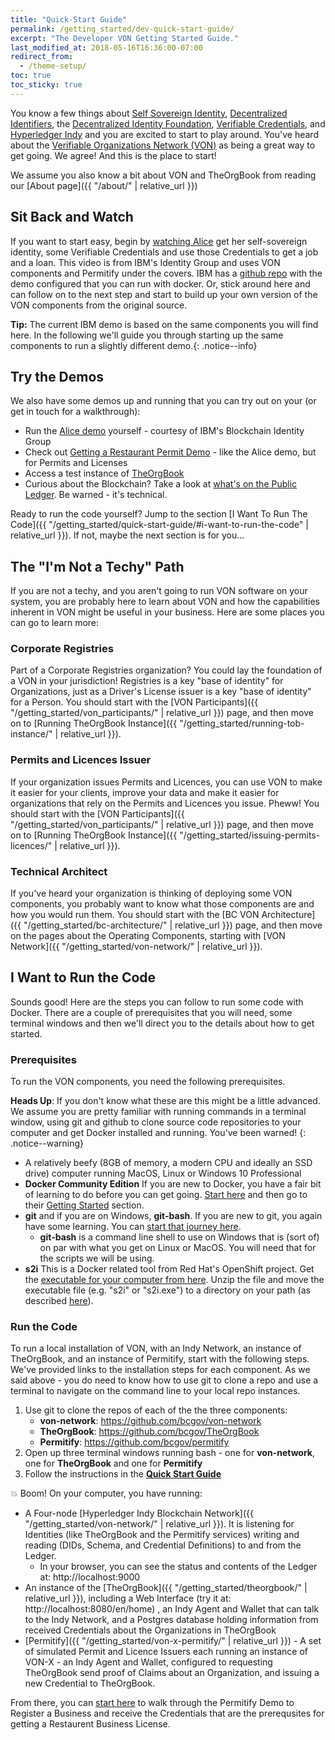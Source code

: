 ```yaml
---
title: "Quick-Start Guide"
permalink: /getting_started/dev-quick-start-guide/
excerpt: "The Developer VON Getting Started Guide."
last_modified_at: 2018-05-16T16:36:00-07:00
redirect_from:
  - /theme-setup/
toc: true
toc_sticky: true
---
```


You know a few things about [Self Sovereign Identity](https://bitsonblocks.net/2017/05/17/a-gentle-introduction-to-self-sovereign-identity/), [Decentralized Identifiers](https://w3c-ccg.github.io/did-spec/), the [Decentralized Identity Foundation](http://identity.foundation/), [Verifiable Credentials](https://w3c.github.io/vc-data-model/), and [Hyperledger Indy](https://www.hyperledger.org/projects/hyperledger-indy) and you are excited to start to play around. You've heard about the [Verifiable Organizations Network (VON)](https://von.pathfinder.gov.bc.ca/) as being a great way to get going. We agree!  And this is the place to start!

We assume you also know a bit about VON and TheOrgBook from reading our [About page]({{ "/about/" | relative_url }})

## Sit Back and Watch

If you want to start easy, begin by [watching Alice](https://www.youtube.com/watch?v=cz-6BldajiA) get her self-sovereign identity, some Verifiable Credentials and use those Credentials to get a job and a loan. This video is from IBM's Identity Group and uses VON components and Permitify under the covers. IBM has a [github repo](https://github.com/IBM-Blockchain-Identity/indy-ssivc-tutorial) with the demo configured that you can run with docker. Or, stick around here and can follow on to the next step and start to build up your own version of the VON components from the original source.

**Tip:** The current IBM demo is based on the same components you will find here. In the following we'll guide you through starting up the same components to run a slightly different demo.{: .notice--info}

## Try the Demos

We also have some demos up and running that you can try out on your (or get in touch for a walkthrough):

* Run the [Alice demo](https://indyworld.vcreds.org/en/recipe/indy_world) yourself - courtesy of IBM's Blockchain Identity Group
* Check out [Getting a Restaurant Permit Demo](https://devex-von-test.pathfinder.gov.bc.ca/en/recipe/start_a_restaurant) - like the Alice demo, but for Permits and Licenses
* Access a test instance of [TheOrgBook](https://devex-von-test.pathfinder.gov.bc.ca/)
* Curious about the Blockchain?  Take a look at [what's on the Public Ledger](http://159.89.115.24/). Be warned - it's technical.

Ready to run the code yourself? Jump to the section [I Want To Run The Code]({{ "/getting_started/quick-start-guide/#i-want-to-run-the-code" | relative_url }}).  If not, maybe the next section is for you...

## The "I'm Not a Techy" Path

If you are not a techy, and you aren't going to run VON software on your system, you are probably here to learn about VON and how the capabilities inherent in VON might be useful in your business. Here are some places you can go to learn more:

### Corporate Registries

Part of a Corporate Registries organization? You could lay the foundation of a VON in your jurisdiction! Registries is a key "base of identity" for Organizations, just as a Driver's License issuer is a key "base of identity" for a Person. You should start with the [VON Participants]({{ "/getting_started/von_participants/" | relative_url }}) page, and then move on to [Running TheOrgBook Instance]({{ "/getting_started/running-tob-instance/" | relative_url }}).

### Permits and Licences Issuer

If your organization issues Permits and Licences, you can use VON to make it easier for your clients, improve your data and make it easier for organizations that rely on the Permits and Licences you issue. Pheww!  You should start with the [VON Participants]({{ "/getting_started/von_participants/" | relative_url }}) page, and then move on to [Running TheOrgBook Instance]({{ "/getting_started/issuing-permits-licences/" | relative_url }}).

### Technical Architect

If you've heard your organization is thinking of deploying some VON components, you probably want to know what those components are and how you would run them. You should start with the [BC VON Architecture]({{ "/getting_started/bc-architecture/" | relative_url }}) page, and then move on the pages about the Operating Components, starting with [VON Network]({{ "/getting_started/von-network/" | relative_url }}).

## I Want to Run the Code

Sounds good! Here are the steps you can follow to run some code with Docker.  There are a couple of prerequisites that you will need, some terminal windows and then we'll direct you to the details about how to get started.

### Prerequisites

To run the VON components, you need the following prerequisites. 

**Heads Up**: If you don't know what these are this might be a little advanced. We assume you are pretty familiar with running commands in a terminal window, using git and github to clone source code repositories to your computer and get Docker installed and running. You've been warned!
{: .notice--warning}

* A relatively beefy (8GB of memory, a modern CPU and ideally an SSD drive) computer running MacOS, Linux or Windows 10 Professional
* **Docker Community Edition**  If you are new to Docker, you have a fair bit of learning to do before you can get going.  [Start here](https://docs.docker.com/install/) and then go to their [Getting Started](https://docs.docker.com/get-started/) section.
* **git** and if you are on Windows, **git-bash**. If you are new to git, you again have some learning. You can [start that journey here](https://git-scm.com/book/en/v2/Getting-Started-Installing-Git).
    * **git-bash** is a command line shell to use on Windows that is (sort of) on par with what you get on Linux or MacOS. You will need that for the scripts we will be using.
* **s2i** This is a Docker related tool from Red Hat's OpenShift project. Get the [executable for your computer from here](https://github.com/openshift/source-to-image/releases). Unzip the file and move the executable file (e.g. "s2i" or "s2i.exe") to a directory on your path (as described [here](https://github.com/openshift/source-to-image#installation)).

### Run the Code

To run a local installation of VON, with an Indy Network, an instance of TheOrgBook, and an instance of Permitify, start with the following steps. We've provided links to the installation steps for each component. As we said above - you do need to know how to use git to clone a repo and use a terminal to navigate on the command line to your local repo instances.

1. Use git to clone the repos of each of the the three components:
    * **von-network**: https://github.com/bcgov/von-network 
    * **TheOrgBook**: https://github.com/bcgov/TheOrgBook 
    * **Permitify**: https://github.com/bcgov/permitify
2. Open up three terminal windows running bash - one for **von-network**, one for **TheOrgBook** and one for **Permitify**
3. Follow the instructions in the **[Quick Start Guide](https://github.com/bcgov/TheOrgBook/blob/master/docker/README.md#quick-start-guide)**

:boom: Boom! On your computer, you have running:

* A Four-node [Hyperledger Indy Blockchain Network]({{ "/getting_started/von-network/" | relative_url }}). It is listening for Identities (like TheOrgBook and the Permitify services) writing and reading (DIDs, Schema, and Credential Definitions) to and from the Ledger.
  * In your browser, you can see the status and contents of the Ledger at: http://localhost:9000
* An instance of the [TheOrgBook]({{ "/getting_started/theorgbook/" | relative_url }}), including a Web Interface (try it at: http://localhost:8080/en/home) , an Indy Agent and Wallet that can talk to the Indy Network, and a Postgres database holding information from received Credentials about the Organizations in TheOrgBook
* [Permitify]({{ "/getting_started/von-x-permitify/" | relative_url }}) - A set of simulated Permit and Licence Issuers each running an instance of VON-X - an Indy Agent and Wallet, configured to requesting TheOrgBook send proof of Claims about an Organization, and issuing a new Credential to TheOrgBook. 

From there, you can [start here](http://localhost:8080/en/recipe/start_a_restaurant) to walk through the Permitify Demo to Register a Business and receive the Credentials that are the prerequsites for getting a Restaurent Business License.



